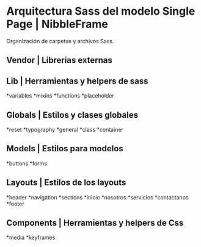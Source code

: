 # Arquitectura Sass del modelo Single Page | NibbleFrame

Organización de carpetas y archivos Sass.

## Vendor | Librerias externas

## Lib | Herramientas y helpers de sass
*variables
*mixins
*functions
*placeholder

## Globals | Estilos y clases globales
*reset
*typography
*general
*class
*container

## Models | Estilos para modelos 
*buttons
*forms

## Layouts |  Estilos de los layouts
*header
*navigation
*sections
*inicio
*nosotros
*servicios
*contactanos
*footer

## Components | Herramientas y helpers de Css
*media
*keyframes